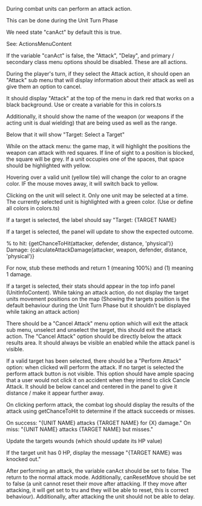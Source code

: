During combat units can perform an attack action.

This can be done during the Unit Turn Phase

We need state "canAct" by default this is true.

See: ActionsMenuContent

If the variable "canAct" is false, the "Attack", "Delay", and primary / secondary class menu options should be disabled. These are all actions.

During the player's turn, if they select the Attack action, it should open an "Attack" sub menu that will display information about their attack as well as give them an option to cancel.

It should display "Attack" at the top of the menu in dark red that works on a black background. Use or create a variable for this in colors.ts

Additionally, it should show the name of the weapon (or weapons if the acting unit is dual wielding) that are being used as well as the range.

Below that it will show "Target: Select a Target"

While on the attack menu: the game map, it will highlight the positions the weapon can attack with red squares. If line of sight to a position is blocked, the square will be grey. If a unit occupies one of the spaces, that space should be highlighted with yellow.

Hovering over a valid unit (yellow tile) will change the color to an oragne color. IF the mouse moves away, it will switch back to yellow. 

Clicking on the unit will select it. Only one unit may be selected at a time. The currently selected unit is highlighted with a green color. (Use or define all colors in colors.ts)

If a target is selected, the label should say "Target: {TARGET NAME}

If a target is selected, the panel will update to show the expected outcome.

% to hit: {getChanceToHit(attacker, defender, distance, 'physical')}
Damage: {calculateAttackDamage(attacker, weapon, defender, distance, 'physical')}

For now, stub these methods and return 1 (meaning 100%) and (1) meaning 1 damage.

If a target is selected, their stats should appear in the top info panel (UnitInfoContent). While taking an attack action, do not display the target units movement positions on the map (Showing the targets position is the default behaviour during the Unit Turn Phase but it shouldn't be displayed while taking an attack action)

There should be a "Cancel Attack" menu option which will exit the attack sub menu, unselect and unselect the target, this should exit the attack action. The "Cancel Attack" option should be directly below the attack results area. It should always be visible an enabled while the attack panel is visible.

If a valid target has been selected, there should be a "Perform Attack" option: when clicked will perform the attack. If no target is selected the perform attack button is not visible. This option should have ample spacing that a user would not click it on accident when they intend to click Cancle Attack. It should be below cancel and centered in the panel to give it distance / make it appear further away.

On clicking perform attack, the combat log should display the results of the attack using getChanceToHit to determine if the attack succeeds or misses.

On success: "{UNIT NAME} attacks {TARGET NAME} for {X} damage."
On miss: "{UNIT NAME} attacks {TARGET NAME} but misses."

Update the targets wounds (which should update its HP value)

If the target unit has 0 HP, display the message "{TARGET NAME} was knocked out."

After performing an attack, the variable canAct should be set to false. The return to the normal attack mode. Additionally, canResetMove should be set to false (a unit cannot reset their move after attacking. If they move after attacking, it will get set to tru and they will be able to reset, this is correct behaviour). Additionally, after attacking the unit should not be able to delay. 